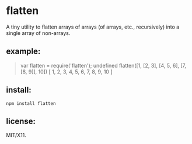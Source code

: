 # flatten

A tiny utility to flatten arrays of arrays (of arrays, etc., recursively) into a single array of non-arrays.

## example:

> var flatten = require('flatten');
undefined
> flatten([1, [2, 3], [4, 5, 6], [7, [8, 9]], 10])
[ 1,
  2,
  3,
  4,
  5,
  6,
  7,
  8,
  9,
  10 ]

## install:

    npm install flatten

## license:

MIT/X11.
